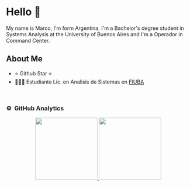 # Hello 👋

My name is Marco, I'm form Argentina, I'm a Bachelor's degree student in Systems Analysis at the University of Buenos Aires and I'm a Operador in Command Center.

## About Me

- ⭐ Github Star ⭐ 
- 🧑🏻‍🎓 Estudiante Lic. en Analisis de Sistemas en [FIUBA](https://fi.uba.ar/grado/carreras/lic-en-analisis-de-sistemas) 
<br>


### ⚙️ &nbsp;GitHub Analytics

<p align="center">
<a href="https://github.com/marcohc79">
  <img height="170em" src="https://github-readme-stats-eight-theta.vercel.app/api?username=marcohc79&show_icons=true&theme=algolia&include_all_commits=true&count_private=true"/>
  <img height="170em" src="https://github-readme-stats-eight-theta.vercel.app/api/top-langs/?username=marcohc79&layout=compact&langs_count=8&theme=algolia"/>
</a>
</p>
